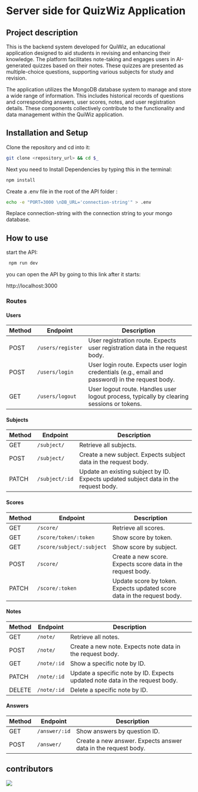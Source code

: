 # Server side for QuizWiz Application

## Project description

This is the backend system developed for QuiWiz, an educational application designed to aid students in revising and enhancing their knowledge. The platform facilitates note-taking and engages users in AI-generated quizzes based on their notes. These quizzes are presented as multiple-choice questions, supporting various subjects for study and revision.

The application utilizes the MongoDB database system to manage and store a wide range of information. This includes historical records of questions and corresponding answers, user scores, notes, and user registration details. These components collectively contribute to the functionality and data management within the QuiWiz application.

## Installation and Setup

Clone the repository and cd into it:

```bash
git clone <repository_url> && cd $_
```

Next you need to Install Dependencies by typing this in the terminal:

```bash
npm install
```

Create a .env file in the root of the API folder :

```bash
echo -e "PORT=3000 \nDB_URL='connection-string'" > .env
```

Replace connection-string with the connection string to your mongo database.

## How to use

start the API:

```bash
 npm run dev
```

you can open the API by going to this link after it starts:

http://localhost:3000

### Routes

#### Users

| Method | Endpoint          | Description                                                                                      |
| ------ | ----------------- | ------------------------------------------------------------------------------------------------ |
| POST   | `/users/register` | User registration route. Expects user registration data in the request body.                     |
| POST   | `/users/login`    | User login route. Expects user login credentials (e.g., email and password) in the request body. |
| GET    | `/users/logout`   | User logout route. Handles user logout process, typically by clearing sessions or tokens.        |

#### Subjects

| Method | Endpoint       | Description                                                                         |
| ------ | -------------- | ----------------------------------------------------------------------------------- |
| GET    | `/subject/`    | Retrieve all subjects.                                                              |
| POST   | `/subject/`    | Create a new subject. Expects subject data in the request body.                     |
| PATCH  | `/subject/:id` | Update an existing subject by ID. Expects updated subject data in the request body. |

#### Scores

| Method | Endpoint                  | Description                                                            |
| ------ | ------------------------- | ---------------------------------------------------------------------- |
| GET    | `/score/`                 | Retrieve all scores.                                                   |
| GET    | `/score/token/:token`     | Show score by token.                                                   |
| GET    | `/score/subject/:subject` | Show score by subject.                                                 |
| POST   | `/score/`                 | Create a new score. Expects score data in the request body.            |
| PATCH  | `/score/:token`           | Update score by token. Expects updated score data in the request body. |

#### Notes

| Method | Endpoint    | Description                                                                  |
| ------ | ----------- | ---------------------------------------------------------------------------- |
| GET    | `/note/`    | Retrieve all notes.                                                          |
| POST   | `/note/`    | Create a new note. Expects note data in the request body.                    |
| GET    | `/note/:id` | Show a specific note by ID.                                                  |
| PATCH  | `/note/:id` | Update a specific note by ID. Expects updated note data in the request body. |
| DELETE | `/note/:id` | Delete a specific note by ID.                                                |

#### Answers

| Method | Endpoint      | Description                                                   |
| ------ | ------------- | ------------------------------------------------------------- |
| GET    | `/answer/:id` | Show answers by question ID.                                  |
| POST   | `/answer/`    | Create a new answer. Expects answer data in the request body. |

## contributors

<a href="https://github.com/nine96as/reddy31_server/graphs/contributors">
  <img src="https://contrib.rocks/image?repo=nine96as/reddy31_server" />
</a>
